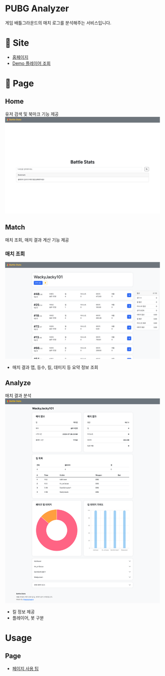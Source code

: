 # PUBG Analyzer
   게임 배틀그라운드의 매치 로그를 분석해주는 서비스입니다.

# 🔗 Site
   - [홈페이지](https://www.battlestats.site)
   - [Demo 플레이어 조회](https://www.battlestats.site/player/WackyJacky101)

# 📄 Page

## Home
   유저 검색 및 북마크 기능 제공
   ![홈페이지](./assets/home.png)
   
## Match
   매치 조회, 매치 결과 계산 기능 제공
   ### 매치 조회
   ![매치_조회_페이지](./assets/matches.png)
   - 매치 결과 맵, 등수, 킬, 데미지 등 요약 정보 조회
   
## Analyze
   매치 결과 분석
   ![매치_결과_분석_페이지](./assets/analyze.png)
   - 킬 정보 제공
   - 플레이어, 봇 구분

# Usage

## Page
   - [페이지 사용 팁](https://github.com/menuhwang/pubg-analyzer/wiki/Usage)